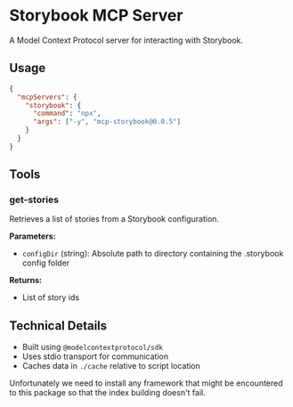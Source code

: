 # Storybook MCP Server

A Model Context Protocol server for interacting with Storybook.

## Usage

```json
{
  "mcpServers": {
    "storybook": {
      "command": "npx",
      "args": ["-y", "mcp-storybook@0.0.5"]
    }
  }
}
```

## Tools

### get-stories

Retrieves a list of stories from a Storybook configuration.

**Parameters:**

- `configDir` (string): Absolute path to directory containing the .storybook config folder

**Returns:**

- List of story ids

## Technical Details

- Built using `@modelcontextprotocol/sdk`
- Uses stdio transport for communication
- Caches data in `./cache` relative to script location

Unfortunately we need to install any framework that might be encountered to this package so that the index building doesn't fail.
